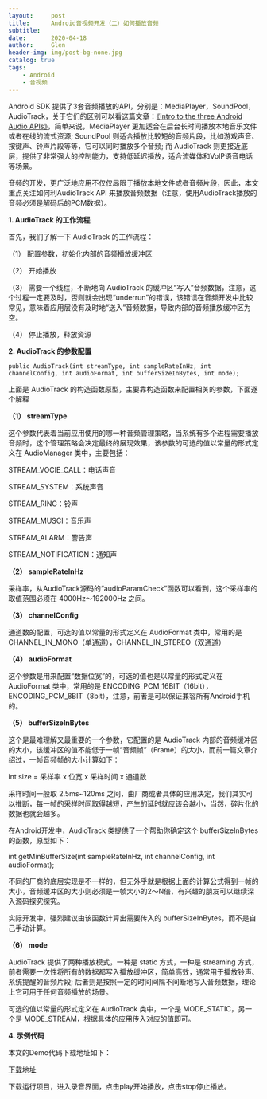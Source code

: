 ```yaml
---
layout:     post
title:      Android音视频开发（二）如何播放音频
subtitle:   
date:       2020-04-18
author:     Glen
header-img: img/post-bg-none.jpg
catalog: true
tags:
    - Android
    - 音视频
---
```


Android SDK 提供了3套音频播放的API，分别是：MediaPlayer，SoundPool，AudioTrack，关于它们的区别可以看这篇文章：[《Intro to the three Android Audio APIs》](http://www.wiseandroid.com/post/2010/07/13/Intro-to-the-three-Android-Audio-APIs.aspx)，简单来说，MediaPlayer 更加适合在后台长时间播放本地音乐文件或者在线的流式资源; SoundPool 则适合播放比较短的音频片段，比如游戏声音、按键声、铃声片段等等，它可以同时播放多个音频; 而 AudioTrack 则更接近底层，提供了非常强大的控制能力，支持低延迟播放，适合流媒体和VoIP语音电话等场景。

音频的开发，更广泛地应用不仅仅局限于播放本地文件或者音频片段，因此，本文重点关注如何利AudioTrack API 来播放音频数据（注意，使用AudioTrack播放的音频必须是解码后的PCM数据）。

**1. AudioTrack 的工作流程**

首先，我们了解一下 AudioTrack 的工作流程：

（1） 配置参数，初始化内部的音频播放缓冲区

（2） 开始播放

（3） 需要一个线程，不断地向 AudioTrack 的缓冲区“写入”音频数据，注意，这个过程一定要及时，否则就会出现“underrun”的错误，该错误在音频开发中比较常见，意味着应用层没有及时地“送入”音频数据，导致内部的音频播放缓冲区为空。

（4） 停止播放，释放资源

**2. AudioTrack 的参数配置**

```
public AudioTrack(int streamType, int sampleRateInHz, int channelConfig, int audioFormat, int bufferSizeInBytes, int mode);
```

上面是 AudioTrack 的构造函数原型，主要靠构造函数来配置相关的参数，下面逐个解释

**（1） streamType**

这个参数代表着当前应用使用的哪一种音频管理策略，当系统有多个进程需要播放音频时，这个管理策略会决定最终的展现效果，该参数的可选的值以常量的形式定义在 AudioManager 类中，主要包括：

STREAM_VOCIE_CALL：电话声音

STREAM_SYSTEM：系统声音

STREAM_RING：铃声

STREAM_MUSCI：音乐声

STREAM_ALARM：警告声

STREAM_NOTIFICATION：通知声

**（2） sampleRateInHz**

采样率，从AudioTrack源码的“audioParamCheck”函数可以看到，这个采样率的取值范围必须在 4000Hz～192000Hz 之间。

**（3） channelConfig**

通道数的配置，可选的值以常量的形式定义在 AudioFormat 类中，常用的是 CHANNEL_IN_MONO（单通道），CHANNEL_IN_STEREO（双通道）

**（4） audioFormat**

这个参数是用来配置“数据位宽”的，可选的值也是以常量的形式定义在 AudioFormat 类中，常用的是 ENCODING_PCM_16BIT（16bit），ENCODING_PCM_8BIT（8bit），注意，前者是可以保证兼容所有Android手机的。

**（5） bufferSizeInBytes**

这个是最难理解又最重要的一个参数，它配置的是 AudioTrack 内部的音频缓冲区的大小，该缓冲区的值不能低于一帧“音频帧”（Frame）的大小，而前一篇文章介绍过，一帧音频帧的大小计算如下：

int size = 采样率 x 位宽 x 采样时间 x 通道数

采样时间一般取 2.5ms~120ms 之间，由厂商或者具体的应用决定，我们其实可以推断，每一帧的采样时间取得越短，产生的延时就应该会越小，当然，碎片化的数据也就会越多。

在Android开发中，AudioTrack 类提供了一个帮助你确定这个 bufferSizeInBytes 的函数，原型如下：

int getMinBufferSize(int sampleRateInHz, int channelConfig, int audioFormat);

不同的厂商的底层实现是不一样的，但无外乎就是根据上面的计算公式得到一帧的大小，音频缓冲区的大小则必须是一帧大小的2～N倍，有兴趣的朋友可以继续深入源码探究探究。

实际开发中，强烈建议由该函数计算出需要传入的 bufferSizeInBytes，而不是自己手动计算。

**（6） mode**

AudioTrack 提供了两种播放模式，一种是 static 方式，一种是 streaming 方式，前者需要一次性将所有的数据都写入播放缓冲区，简单高效，通常用于播放铃声、系统提醒的音频片段; 后者则是按照一定的时间间隔不间断地写入音频数据，理论上它可用于任何音频播放的场景。

可选的值以常量的形式定义在 AudioTrack 类中，一个是 MODE_STATIC，另一个是 MODE_STREAM，根据具体的应用传入对应的值即可。

**4. 示例代码**

本文的Demo代码下载地址如下：

[下载地址]()

下载运行项目，进入录音界面，点击play开始播放，点击stop停止播放。